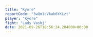 ```yaml
---
title: "Kyore"
reportCode: "3wQm1cVkab6YKLzt"
player: "Kyore"
fight: "Lady Vashj"
date: 2021-09-26T18:56:24.204000+00:00
---
```

